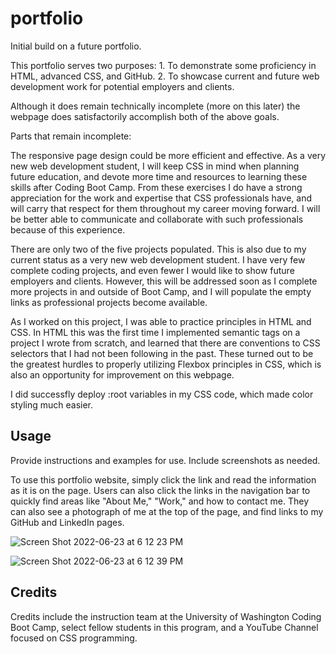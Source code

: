 # portfolio
Initial build on a future portfolio. 

  This portfolio serves two purposes: 
    1. To demonstrate some proficiency in HTML, advanced CSS, and GitHub.
    2. To showcase current and future web development work for potential employers and clients.
  
  Although it does remain technically incomplete (more on this later) the webpage does satisfactorily accomplish both of the above goals. 
  
  Parts that remain incomplete: 
  
  The responsive page design could be more efficient and effective.  As a very new web development student, I will keep CSS in mind when planning future education, and devote more time and resources to learning these skills after Coding Boot Camp.  From these exercises I do have a strong appreciation for the work and expertise that CSS professionals have, and will carry that respect for them throughout my career moving forward.  I will be better able to communicate and collaborate with such professionals because of this experience. 
  
  There are only two of the five projects populated. This is also due to my current status as a very new web development student.  I have very few complete coding projects, and even fewer I would like to show future employers and clients.  However, this will be addressed soon as I complete more projects in and outside of Boot Camp, and I will populate the empty links as professional projects become available. 
  
  As I worked on this project, I was able to practice principles in HTML and CSS.  In HTML this was the first time I implemented semantic tags on a project I wrote from scratch, and learned that there are conventions to CSS selectors that I had not been following in the past.  These turned out to be the greatest hurdles to properly utilizing Flexbox principles in CSS, which is also an opportunity for improvement on this webpage.  
  
  I did successfly deploy :root variables in my CSS code, which made color styling much easier. 

## Usage

Provide instructions and examples for use. Include screenshots as needed.

To use this portfolio website, simply click the link and read the information as it is on the page.  Users can also click the links in the navigation bar to quickly find areas like "About Me," "Work," and how to contact me.  They can also see a photograph of me at the top of the page, and find links to my GitHub and LinkedIn pages.  

![Screen Shot 2022-06-23 at 6 12 23 PM](https://user-images.githubusercontent.com/28368622/175440203-c53e004d-dc0b-4987-b7ee-77cf094792da.png)

![Screen Shot 2022-06-23 at 6 12 39 PM](https://user-images.githubusercontent.com/28368622/175440222-e32d9206-5167-472f-be79-d76835053d54.png)

## Credits

Credits include the instruction team at the University of Washington Coding Boot Camp, select fellow students in this program, and a YouTube Channel focused on CSS programming.

